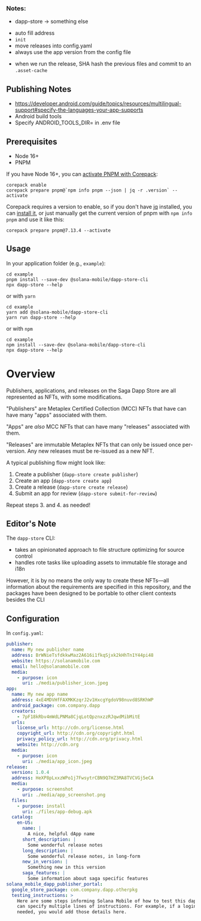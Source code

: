 ### Notes:

- dapp-store -> something else
<!-- - android_details from the apk -->
- auto fill address
- `init`
- move releases into config.yaml
- always use the app version from the config file
<!-- - by default go to Arweave
  - Look at how hard to add S3
  - S3 URL -->
- when we run the release, SHA hash the previous files and commit to an `.asset-cache`

## Publishing Notes

- https://developer.android.com/guide/topics/resources/multilingual-support#specify-the-languages-your-app-supports
- Android build tools
- Specify ANDROID_TOOLS_DIR= in .env file

## Prerequisites

- Node 16+
- PNPM

If you have Node 16+, you can [activate PNPM with Corepack](https://pnpm.io/installation#using-corepack):

```shell
corepack enable
corepack prepare pnpm@`npm info pnpm --json | jq -r .version` --activate
```

Corepack requires a version to enable, so if you don't have [jq](https://stedolan.github.io/jq/) installed, you can [install it](https://formulae.brew.sh/formula/jq), or just manually get the current version of pnpm with `npm info pnpm` and use it like this:

```shell
corepack prepare pnpm@7.13.4 --activate
```

## Usage

In your application folder (e.g., `example`):

```shell
cd example
pnpm install --save-dev @solana-mobile/dapp-store-cli
npx dapp-store --help
```

or with `yarn`

```shell
cd example
yarn add @solana-mobile/dapp-store-cli
yarn run dapp-store --help
```

or with `npm`

```shell
cd example
npm install --save-dev @solana-mobile/dapp-store-cli
npx dapp-store --help
```

# Overview

Publishers, applications, and releases on the Saga Dapp Store are all represented as NFTs, with some modifications.

"Publishers" are Metaplex Certified Collection (MCC) NFTs that have can have many "apps" associated with them.

"Apps" are _also_ MCC NFTs that can have many "releases" associated with them.

"Releases" are immutable Metaplex NFTs that can only be issued once per-version. Any new releases must be re-issued as a new NFT.

A typical publishing flow might look like:

1. Create a publisher (`dapp-store create publisher`)
2. Create an app (`dapp-store create app`)
3. Create a release (`dapp-store create release`)
4. Submit an app for review (`dapp-store submit-for-review`)

Repeat steps 3. and 4. as needed!

## Editor's Note

The `dapp-store` CLI:

- takes an opinionated approach to file structure optimizing for source control
- handles rote tasks like uploading assets to immutable file storage and i18n

However, it is by no means the only way to create these NFTs—all information about the requirements are specified in this repository, and the packages have been designed to be portable to other client contexts besides the CLI

## Configuration

In `config.yaml`:

```yaml
publisher:
  name: My new publisher name
  address: BrWNieTsfdkkwMaz2A616i1fkqSjxk2kHhTn1Y44pi48
  website: https://solanamobile.com
  email: hello@solanamobile.com
  media:
    - purpose: icon
      uri: ./media/publisher_icon.jpeg
app:
  name: My new app name
  address: 4xE4MDVHfFAXMKKzqrJ2v1HxcgYgdoV98nuvd8SRKhWP
  android_package: com.company.dapp
  creators:
    - 7pF18kRbv4mWdLPNMa8CjqLotQpznxzzRJqwdMibMitE
  urls:
    license_url: http://cdn.org/license.html
    copyright_url: http://cdn.org/copyright.html
    privacy_policy_url: http://cdn.org/privacy.html
    website: http://cdn.org
  media:
    - purpose: icon
      uri: ./media/app_icon.jpeg
release:
  version: 1.0.4
  address: HeXP8pLxxzWPo1j7FwsytrCBN9Q7HZ3MA8TVCVGj5eCA
  media:
    - purpose: screenshot
      uri: ./media/app_screenshot.png
  files:
    - purpose: install
      uri: ./files/app-debug.apk
  catalog:
    en-US:
      name: |
        A nice, helpful dApp name
      short_description: |
        Some wonderful release notes
      long_description: |
        Some wonderful release notes, in long-form
      new_in_version: |
        Something new in this version
      saga_features: |
        Some information about saga specific features
solana_mobile_dapp_publisher_portal:
  google_store_package: com.company.dapp.otherpkg
  testing_instructions: >
    Here are some steps informing Solana Mobile of how to test this dapp. You
    can specify multiple lines of instructions. For example, if a login is
    needed, you would add those details here.
```
